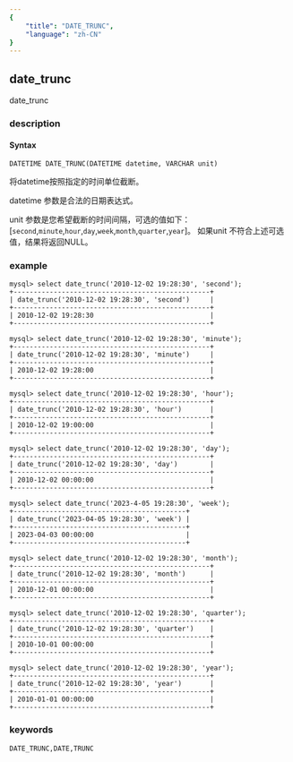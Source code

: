 ```yaml
---
{
    "title": "DATE_TRUNC",
    "language": "zh-CN"
}
---
```


<!-- 
Licensed to the Apache Software Foundation (ASF) under one
or more contributor license agreements.  See the NOTICE file
distributed with this work for additional information
regarding copyright ownership.  The ASF licenses this file
to you under the Apache License, Version 2.0 (the
"License"); you may not use this file except in compliance
with the License.  You may obtain a copy of the License at

  http://www.apache.org/licenses/LICENSE-2.0

Unless required by applicable law or agreed to in writing,
software distributed under the License is distributed on an
"AS IS" BASIS, WITHOUT WARRANTIES OR CONDITIONS OF ANY
KIND, either express or implied.  See the License for the
specific language governing permissions and limitations
under the License.
-->

## date_trunc

<version since="1.2.0"> 

date_trunc

</version>

### description
#### Syntax

`DATETIME DATE_TRUNC(DATETIME datetime, VARCHAR unit)`


将datetime按照指定的时间单位截断。

datetime 参数是合法的日期表达式。

unit 参数是您希望截断的时间间隔，可选的值如下：[`second`,`minute`,`hour`,`day`,`week`,`month`,`quarter`,`year`]。
如果unit 不符合上述可选值，结果将返回NULL。 
### example

```
mysql> select date_trunc('2010-12-02 19:28:30', 'second');
+-------------------------------------------------+
| date_trunc('2010-12-02 19:28:30', 'second')     |
+-------------------------------------------------+
| 2010-12-02 19:28:30                             |
+-------------------------------------------------+

mysql> select date_trunc('2010-12-02 19:28:30', 'minute');
+-------------------------------------------------+
| date_trunc('2010-12-02 19:28:30', 'minute')     |
+-------------------------------------------------+
| 2010-12-02 19:28:00                             |
+-------------------------------------------------+

mysql> select date_trunc('2010-12-02 19:28:30', 'hour');
+-------------------------------------------------+
| date_trunc('2010-12-02 19:28:30', 'hour')       |
+-------------------------------------------------+
| 2010-12-02 19:00:00                             |
+-------------------------------------------------+

mysql> select date_trunc('2010-12-02 19:28:30', 'day');
+-------------------------------------------------+
| date_trunc('2010-12-02 19:28:30', 'day')        |
+-------------------------------------------------+
| 2010-12-02 00:00:00                             |
+-------------------------------------------------+

mysql> select date_trunc('2023-4-05 19:28:30', 'week');
+-------------------------------------------+
| date_trunc('2023-04-05 19:28:30', 'week') |
+-------------------------------------------+
| 2023-04-03 00:00:00                       |
+-------------------------------------------+

mysql> select date_trunc('2010-12-02 19:28:30', 'month');
+-------------------------------------------------+
| date_trunc('2010-12-02 19:28:30', 'month')      |
+-------------------------------------------------+
| 2010-12-01 00:00:00                             |
+-------------------------------------------------+

mysql> select date_trunc('2010-12-02 19:28:30', 'quarter');
+-------------------------------------------------+
| date_trunc('2010-12-02 19:28:30', 'quarter')    |
+-------------------------------------------------+
| 2010-10-01 00:00:00                             |
+-------------------------------------------------+

mysql> select date_trunc('2010-12-02 19:28:30', 'year');
+-------------------------------------------------+
| date_trunc('2010-12-02 19:28:30', 'year')       |
+-------------------------------------------------+
| 2010-01-01 00:00:00                             |
+-------------------------------------------------+
```

### keywords

    DATE_TRUNC,DATE,TRUNC
